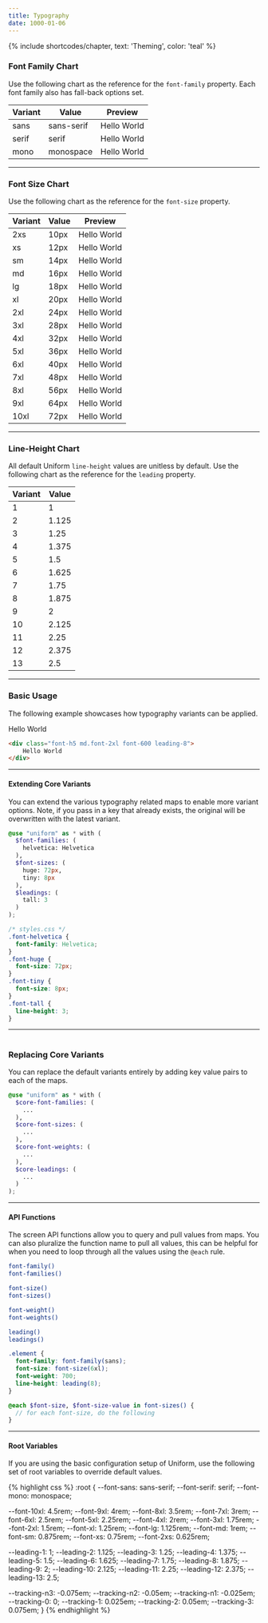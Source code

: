 ```yaml
---
title: Typography
date: 1000-01-06
---
```


{% include shortcodes/chapter, text: 'Theming', color: 'teal' %}

### Font Family Chart

Use the following chart as the reference for the `font-family` property. Each font family also has fall-back options set.

<table class="table">
  <thead class="uppercase font-xs font-600 tracking-1 text-black">
    <tr>
      <th>
        Variant
      </th>
      <th>
        Value
      </th>
      <th>
        Preview
      </th>
    </tr>
  </thead>
  <tbody class="font-sm">
    <tr>
      <td>sans</td>
      <td>sans-serif</td>
      <td class="font-sans">
        Hello World
      </td>
    </tr>
    <tr>
      <td>serif</td>
      <td>serif</td>
      <td class="font-serif">
        Hello World
      </td>
    </tr>
    <tr>
      <td>mono</td>
      <td>monospace</td>
      <td class="font-mono">
        Hello World
      </td>
    </tr>
  </tbody>
</table>

---

### Font Size Chart

Use the following chart as the reference for the `font-size` property.

<table class="table">
  <thead class="uppercase font-xs font-600 tracking-1 text-black">
    <tr>
      <th>
        Variant
      </th>
      <th>
        Value
      </th>
      <th>
        Preview
      </th>
    </tr>
  </thead>
  <tbody class="font-sm">
    <tr>
      <td>2xs</td>
      <td>10px</td>
      <td class="font-2xs">
        Hello World
      </td>
    </tr>
    <tr>
      <td>xs</td>
      <td>12px</td>
      <td class="font-xs">
        Hello World
      </td>
    </tr>
    <tr>
      <td>sm</td>
      <td>14px</td>
      <td class="font-sm">
        Hello World
      </td>
    </tr>
    <tr>
      <td>md</td>
      <td>16px</td>
      <td class="font-md">
        Hello World
      </td>
    </tr>
    <tr>
      <td>lg</td>
      <td>18px</td>
      <td class="font-lg">
        Hello World
      </td>
    </tr>
    <tr>
      <td>xl</td>
      <td>20px</td>
      <td class="font-xl">
        Hello World
      </td>
    </tr>
    <tr>
      <td>2xl</td>
      <td>24px</td>
      <td class="font-2xl">
        Hello World
      </td>
    </tr>
    <tr>
      <td>3xl</td>
      <td>28px</td>
      <td class="font-3xl">
        Hello World
      </td>
    </tr>
    <tr>
      <td>4xl</td>
      <td>32px</td>
      <td class="font-4xl">
        Hello World
      </td>
    </tr>
    <tr>
      <td>5xl</td>
      <td>36px</td>
      <td class="font-5xl">
        Hello World
      </td>
    </tr>
    <tr>
      <td>6xl</td>
      <td>40px</td>
      <td class="font-6xl">
        Hello World
      </td>
    </tr>
    <tr>
      <td>7xl</td>
      <td>48px</td>
      <td class="font-7xl">
        Hello World
      </td>
    </tr>
    <tr>
      <td>8xl</td>
      <td>56px</td>
      <td class="font-8xl">
        Hello World
      </td>
    </tr>
    <tr>
      <td>9xl</td>
      <td>64px</td>
      <td class="font-9xl">
        Hello World
      </td>
    </tr>
    <tr>
      <td>10xl</td>
      <td>72px</td>
      <td class="font-10xl">
        Hello World
      </td>
    </tr>
  </tbody>
</table>

---

### Line-Height Chart

All default Uniform `line-height` values are unitless by default. Use the following chart as the reference for the `leading` property.

<table class="table">
  <thead class="uppercase font-xs font-600 tracking-1 text-black">
    <tr>
      <th>
        Variant
      </th>
      <th>
        Value
      </th>
    </tr>
  </thead>
  <tbody class="font-sm">
    <tr>
      <td>1</td>
      <td>1</td>
    <tr>
      <td>2</td>
      <td>1.125</td>
    </tr>
    <tr>
      <td>3</td>
      <td>1.25</td>
    </tr>
    <tr>
      <td>4</td>
      <td>1.375</td>
    </tr>
    <tr>
      <td>5</td>
      <td>1.5</td>
    </tr>
    <tr>
      <td>6</td>
      <td>1.625</td>
    </tr>
    <tr>
      <td>7</td>
      <td>1.75</td>
    </tr>
    <tr>
      <td>8</td>
      <td>1.875</td>
    </tr>
    <tr>
      <td>9</td>
      <td>2</td>
    </tr>
    <tr>
      <td>10</td>
      <td>2.125</td>
    </tr>
    <tr>
      <td>11</td>
      <td>2.25</td>
    </tr>
    <tr>
      <td>12</td>
      <td>2.375</td>
    </tr>
    <tr>
      <td>13</td>
      <td>2.5</td>
    </tr>
  </tbody>
</table>

---

### Basic Usage

The following example showcases how typography variants can be applied.

<section class="radius-sm bg-silver-100 p-6">
  <div class="bg-white shadow-3 p-4 py-8 font-h5 md.font-2xl font-600 leading-8 align-center radius-xs">
    Hello World
  </div>
</section>

```html
<div class="font-h5 md.font-2xl font-600 leading-8">
	Hello World
</div>
```

---

#### Extending Core Variants

You can extend the various typography related maps to enable more variant options. Note, if you pass in a key that already exists, the original will be overwritten with the latest variant.

```scss
@use "uniform" as * with (
  $font-families: (
    helvetica: Helvetica
  ),
  $font-sizes: (
    huge: 72px,
    tiny: 8px
  ),
  $leadings: (
    tall: 3
  )
);
```

```css
/* styles.css */
.font-helvetica {
  font-family: Helvetica;
}
.font-huge {
  font-size: 72px;
}
.font-tiny {
  font-size: 8px;
}
.font-tall {
  line-height: 3;
}
```

---
#
### Replacing Core Variants

You can replace the default variants entirely by adding key value pairs to each of the maps.

```scss
@use "uniform" as * with (
  $core-font-families: (
    ...
  ),
  $core-font-sizes: (
    ...
  ),
  $core-font-weights: (
    ...
  ),
  $core-leadings: (
    ...
  )
);
```

---

#### API Functions

The screen API functions allow you to query and pull values from maps. You can also pluralize the function name to pull all values, this can be helpful for when you need to loop through all the values using the `@each` rule.

```bash
font-family()
font-families()

font-size()
font-sizes()

font-weight()
font-weights()

leading()
leadings()
```

```scss
.element {
  font-family: font-family(sans);
  font-size: font-size(6xl);
  font-weight: 700;
  line-height: leading(8);
}

@each $font-size, $font-size-value in font-sizes() {
  // for each font-size, do the following
}
```

---

#### Root Variables

If you are using the basic configuration setup of Uniform, use the following set of root variables to override default values.

<div class="bg-black radius-sm h-25 overflow-auto">
{% highlight css %}
:root {
  --font-sans: sans-serif;
  --font-serif: serif;
  --font-mono: monospace;

  --font-10xl: 4.5rem;
  --font-9xl: 4rem;
  --font-8xl: 3.5rem;
  --font-7xl: 3rem;
  --font-6xl: 2.5rem;
  --font-5xl: 2.25rem;
  --font-4xl: 2rem;
  --font-3xl: 1.75rem;
  --font-2xl: 1.5rem;
  --font-xl: 1.25rem;
  --font-lg: 1.125rem;
  --font-md: 1rem;
  --font-sm: 0.875rem;
  --font-xs: 0.75rem;
  --font-2xs: 0.625rem;

  --leading-1: 1;
  --leading-2: 1.125;
  --leading-3: 1.25;
  --leading-4: 1.375;
  --leading-5: 1.5;
  --leading-6: 1.625;
  --leading-7: 1.75;
  --leading-8: 1.875;
  --leading-9: 2;
  --leading-10: 2.125;
  --leading-11: 2.25;
  --leading-12: 2.375;
  --leading-13: 2.5;

  --tracking-n3: -0.075em;
  --tracking-n2: -0.05em;
  --tracking-n1: -0.025em;
  --tracking-0: 0;
  --tracking-1: 0.025em;
  --tracking-2: 0.05em;
  --tracking-3: 0.075em;
}
{% endhighlight %}
</div>